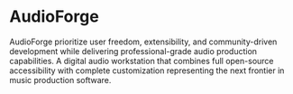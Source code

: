 # AudioForge

AudioForge prioritize user freedom, extensibility, and community-driven development while delivering professional-grade audio production capabilities. A digital audio workstation that combines full open-source accessibility with complete customization representing the next frontier in music production software. 
